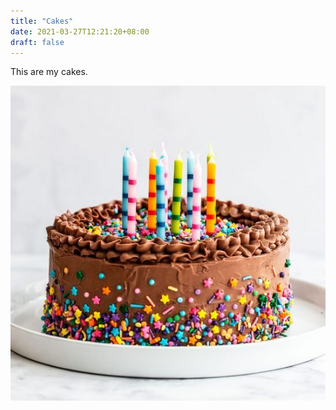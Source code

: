 ```yaml
---
title: "Cakes"
date: 2021-03-27T12:21:20+08:00
draft: false
---
```


This are my cakes.

![Chocolate cake](/cakes/cake.jpg "A delicious chocolate cake")

